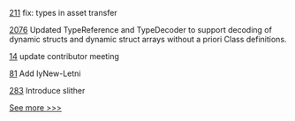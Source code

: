 
[211](https://github.com/hyperledger/iroha-python/pull/211) fix: types in asset transfer

[2076](https://github.com/hyperledger/web3j/pull/2076) Updated TypeReference and TypeDecoder to support decoding of dynamic structs and dynamic struct arrays without a priori Class definitions.

[14](https://github.com/hyperledger-labs/bdls/pull/14) update contributor meeting 

[81](https://github.com/hyperledger-labs/governance/pull/81) Add IyNew-Letni

[283](https://github.com/hyperledger-labs/yui-ibc-solidity/pull/283) Introduce slither


[See more >>>](https://start-here.hyperledger.org/pull-requests)
